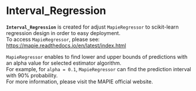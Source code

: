 # Interval_Regression

**`Interval_Regression`** is created for adjust `MapieRegressor` to scikit-learn regression design in order to easy deployment.   
To access `MapieRegressor`, please see: https://mapie.readthedocs.io/en/latest/index.html  

`MapieRegressor` enables to find lower and upper bounds of predictions with an alpha value for selected estimator algorithm.  
For example, for `alpha = 0.1`, `MapieRegressor` can find the prediction interval with 90% probability.  
For more information, please visit the MAPIE official website.
